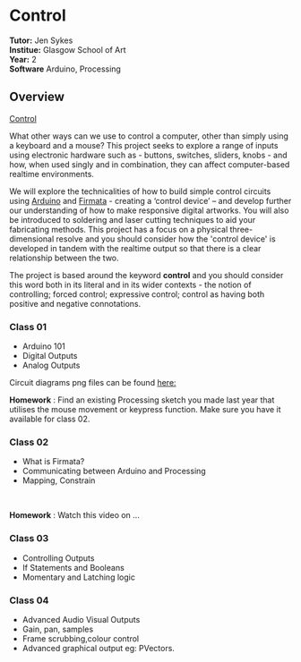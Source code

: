 # Control

**Tutor:** Jen Sykes<br>
**Institue:** Glasgow School of Art<br>
**Year:** 2<br>
**Software** Arduino, Processing


## Overview
[Control](https://canvas.gsa.ac.uk/courses/671/pages/control-overview?module_item_id=41512)

What other ways can we use to control a computer, other than simply using a keyboard and a mouse? This project seeks to explore a range of inputs using electronic hardware such as - buttons, switches, sliders, knobs - and how, when used singly and in combination, they can affect computer-based realtime environments.
 

We will explore the technicalities of how to build simple control circuits using [Arduino](https://www.arduino.cc/) and [Firmata](https://github.com/firmata/arduino) - creating a ‘control device’ – and develop further our understanding of how to make responsive digital artworks. You will also be introduced to soldering and laser cutting techniques to aid your fabricating methods. This project has a focus on a physical three-dimensional resolve and you should consider how the 'control device' is developed in tandem with the realtime output so that there is a clear relationship between the two. 
 
The project is based around the keyword **control** and you should consider this word both in its literal and in its wider contexts - the notion of controlling; forced control; expressive control; control as having both positive and negative connotations.

### Class 01

- Arduino 101
- Digital Outputs
- Analog Outputs

Circuit diagrams png files can be found [here:](https://github.com/gsa-ixd/Control/tree/master/Class01)<br>

**Homework** : Find an existing Processing sketch you made last year that utilises the mouse movement or keypress function. Make sure you have it available for class 02.  

### Class 02
- What is Firmata?
- Communicating between Arduino and Processing
- Mapping, Constrain
<br>

**Homework** : Watch this video on ...

### Class 03
- Controlling Outputs
- If Statements and Booleans
- Momentary and Latching logic

### Class 04
- Advanced Audio Visual Outputs
- Gain, pan, samples
- Frame scrubbing,colour control
- Advanced graphical output eg: PVectors. 
